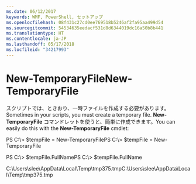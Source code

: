 ```yaml
---
ms.date: 06/12/2017
keywords: WMF, PowerShell, セットアップ
ms.openlocfilehash: 08f431c27cd0ee769518b5246af2fa95aa499d54
ms.sourcegitcommit: 54534635eedacf531d8d6344019dc16a50b8b441
ms.translationtype: HT
ms.contentlocale: ja-JP
ms.lasthandoff: 05/17/2018
ms.locfileid: "34217993"
---
```

# <a name="new-temporaryfile"></a><span data-ttu-id="47239-102">New-TemporaryFile</span><span class="sxs-lookup"><span data-stu-id="47239-102">New-TemporaryFile</span></span>
<span data-ttu-id="47239-103">スクリプトでは、ときおり、一時ファイルを作成する必要があります。</span><span class="sxs-lookup"><span data-stu-id="47239-103">Sometimes in your scripts, you must create a temporary file.</span></span> <span data-ttu-id="47239-104">**New-TemporaryFile** コマンドレットを使うと、簡単に作成できます。</span><span class="sxs-lookup"><span data-stu-id="47239-104">You can easily do this with the **New-TemporaryFile** cmdlet:</span></span>

<span data-ttu-id="47239-105">PS C:\\&gt; $tempFile = New-TemporaryFile</span><span class="sxs-lookup"><span data-stu-id="47239-105">PS C:\\&gt; $tempFile = New-TemporaryFile</span></span>

<span data-ttu-id="47239-106">PS C:\\&gt; $tempFile.FullName</span><span class="sxs-lookup"><span data-stu-id="47239-106">PS C:\\&gt; $tempFile.FullName</span></span>

<span data-ttu-id="47239-107">C:\\Users\\slee\\AppData\\Local\\Temp\\tmp375.tmp</span><span class="sxs-lookup"><span data-stu-id="47239-107">C:\\Users\\slee\\AppData\\Local\\Temp\\tmp375.tmp</span></span>
